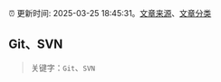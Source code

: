 :alarm_clock: 更新时间: 2025-03-25 18:45:31。[文章来源](/README.md)、[文章分类](/TAGS.md)

## Git、SVN


> 关键字：`Git`、`SVN`



